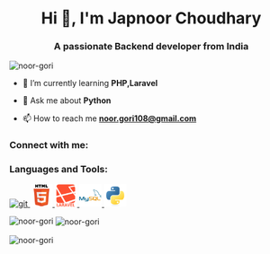 <h1 align="center">Hi 👋, I'm Japnoor Choudhary</h1>
<h3 align="center">A passionate Backend developer from India</h3>

<p align="left"> <img src="https://komarev.com/ghpvc/?username=noor-gori&label=Profile%20views&color=0e75b6&style=flat" alt="noor-gori" /> </p>

- 🌱 I’m currently learning **PHP,Laravel**

- 💬 Ask me about **Python**

- 📫 How to reach me **noor.gori108@gmail.com**

<h3 align="left">Connect with me:</h3>
<p align="left">
</p>

<h3 align="left">Languages and Tools:</h3>
<p align="left"> <a href="https://git-scm.com/" target="_blank" rel="noreferrer"> <img src="https://www.vectorlogo.zone/logos/git-scm/git-scm-icon.svg" alt="git" width="40" height="40"/> </a> <a href="https://www.w3.org/html/" target="_blank" rel="noreferrer"> <img src="https://raw.githubusercontent.com/devicons/devicon/master/icons/html5/html5-original-wordmark.svg" alt="html5" width="40" height="40"/> </a> <a href="https://laravel.com/" target="_blank" rel="noreferrer"> <img src="https://raw.githubusercontent.com/devicons/devicon/master/icons/laravel/laravel-plain-wordmark.svg" alt="laravel" width="40" height="40"/> </a> <a href="https://www.mysql.com/" target="_blank" rel="noreferrer"> <img src="https://raw.githubusercontent.com/devicons/devicon/master/icons/mysql/mysql-original-wordmark.svg" alt="mysql" width="40" height="40"/> </a> <a href="https://www.python.org" target="_blank" rel="noreferrer"> <img src="https://raw.githubusercontent.com/devicons/devicon/master/icons/python/python-original.svg" alt="python" width="40" height="40"/> </a> </p>

<p><img align="left" src="https://github-readme-stats.vercel.app/api/top-langs?username=noor-gori&show_icons=true&locale=en&layout=compact" alt="noor-gori" /></p>

<p>&nbsp;<img align="center" src="https://github-readme-stats.vercel.app/api?username=noor-gori&show_icons=true&locale=en" alt="noor-gori" /></p>

<p><img align="center" src="https://github-readme-streak-stats.herokuapp.com/?user=noor-gori&" alt="noor-gori" /></p>

